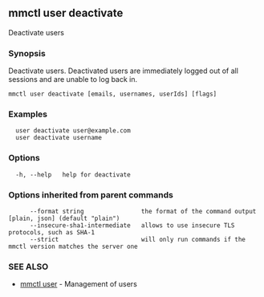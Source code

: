 ## mmctl user deactivate

Deactivate users

### Synopsis

Deactivate users. Deactivated users are immediately logged out of all sessions and are unable to log back in.

```
mmctl user deactivate [emails, usernames, userIds] [flags]
```

### Examples

```
  user deactivate user@example.com
  user deactivate username
```

### Options

```
  -h, --help   help for deactivate
```

### Options inherited from parent commands

```
      --format string                the format of the command output [plain, json] (default "plain")
      --insecure-sha1-intermediate   allows to use insecure TLS protocols, such as SHA-1
      --strict                       will only run commands if the mmctl version matches the server one
```

### SEE ALSO

* [mmctl user](mmctl_user.md)	 - Management of users

